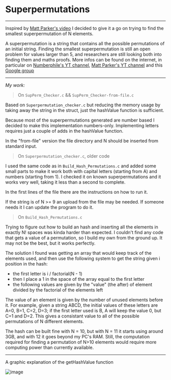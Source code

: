 # Superpermutations

___

Inspired by [Matt Parker's video](https://www.youtube.com/watch?v=OZzIvl1tbPo) I decided to give it a go on trying to find the smallest superpermutation of N elements.


A superpermutation is a string that contains all the possible permutations of an initial string. Finding the smallest superpermutation is still an open problem for values larger than 5, and researchers are still looking both into finding them and maths proofs. More infos can be found on the internet, in particular on [Numberphile's YT channel](https://www.youtube.com/user/numberphile), [Matt Parker's YT channel](https://www.youtube.com/user/standupmaths/videos) and this [Google group](https://groups.google.com/forum/#!forum/superpermutators)

___

*My work:*

>On `SupPerm_Checker.c` && `SupPerm_Checker-from-file.c`

Based on `Superpermutation_checker.c` but reducing the memory usage by taking away the string in the struct, just the hashValue function is sufficient.

Because most of the superpermutations generated are number based I decided to make this implementation numbers-only. Implementing letters requires just a couple of adds in the hashValue function.

In the "from-file" version the file directory and N should be inserted from standard input.

>On `Superpermutation_checker.c`, older code

I used the same code as in `Build_Hash_Permutations.c` and added some small parts to make it work both with capital letters (starting from A) and numbers (starting from 1). I checked it on known superpermutations and it works very well, taking it less than a second to complete.

In the first lines of the file there are the instructions on how to run it.

If the string is of N >= 9 an upload from the file may be needed. If someone needs it I can update the program to do it.

>On `Build_Hash_Permutations.c`

Trying to figure out how to build an hash and inserting all the elements in exactly N! spaces was kinda harder than expected. I couldn't find any code that gets a value of a permutation, so I build my own from the ground up. It may not be the best, but it works perfectly.

The solution I found was getting an array that would keep track of the elements used, and then use the following system to get the string given i position in the hash:
* the first letter is i / factorial(N - 1)
* then I place a 1 in the space of the array equal to the first letter
* the following values are given by the "value" (the after) of element divided by the factorial of the elements left

The value of an element is given by the number of unused elements before it. For example, given a string ABCD, the initial values of these letters are A=0, B=1, C=2, D=3; if the first letter used is B, A will keep the value 0, but C=1 and D=2. This gives a consistant value to all of the possible permutations of N different elements.


The hash can be built fine with N = 10, but with N = 11 it starts using around 3GB, and with 12 it goes beyond my PC's RAM.
Still, the computation required for finding a permutation of N>10 elements would require more computing power than currently available.

___

A graphic explanation of the getHashValue function

![image](https://i.imgur.com/QQyH8UT.jpg)
